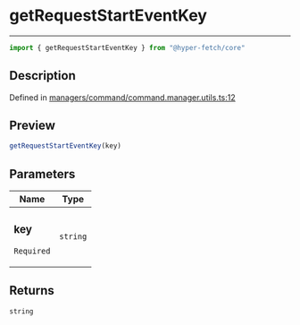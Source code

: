 

# getRequestStartEventKey

<div class="api-docs__separator" data-reactroot="">

---

</div><div class="api-docs__import" data-reactroot="">

```ts
import { getRequestStartEventKey } from "@hyper-fetch/core"
```

</div><div class="api-docs__section">

## Description

</div><div class="api-docs__description"><span class="api-docs__do-not-parse">



</span></div><p class="api-docs__definition">

Defined in [managers/command/command.manager.utils.ts:12](https://github.com/BetterTyped/hyper-fetch/blob/c746dc1f/packages/core/src/managers/command/command.manager.utils.ts#L12)

</p><div class="api-docs__section">

## Preview

</div><div class="api-docs__preview fn">

```ts
getRequestStartEventKey(key)
```

</div><div class="api-docs__section">

## Parameters

</div><div class="api-docs__parameters"><table><thead><tr><th>Name</th><th>Type</th></tr></thead><tbody><tr param-data="key"><td class="api-docs__param-name required">

### key 

`Required`

</td><td class="api-docs__param-type">

`string`

</td></tr></tbody></table></div><div class="api-docs__section">

## Returns

</div><div class="api-docs__returns">

```ts
string
```

</div>